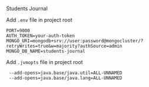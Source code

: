 Students Journal

Add `.env` file in project root 
```
PORT=9000
AUTH_TOKEN=your-auth-token
MONGO_URI=mongodb+srv://user:password@mongocluster/?retryWrites=true&w=majority?authSource=admin
MONGO_DB_NAME=students-journal
```

Add `.jvmopts` file in project root
```
 --add-opens=java.base/java.util=ALL-UNNAMED
 --add-opens=java.base/java.lang=ALL-UNNAMED
```

